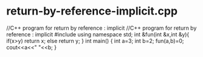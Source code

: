 # return-by-reference-implicit.cpp
//C++ program for return by reference : implicit
//C++ program for return by reference : implicit
#include <iostream>
using namespace std;
int &fun(int &x,int &y){
    if(x>y)
    return x;
    else
    return y;
}
int main() {
    int a=3;
    int b=2;
    fun(a,b)=0;
    cout<<a<<" "<<b;
}
